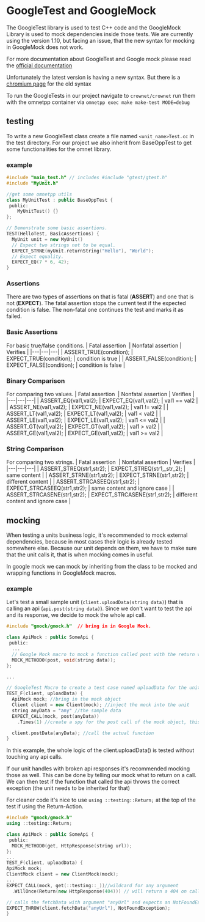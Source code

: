 # GoogleTest and GoogleMock

The GoogleTest library is used to test C++ code and the GoogleMock Library is used to mock dependencies inside those tests.
We are currently using the version 1.10, but facing an issue, that the new syntax for mocking in GoogleMock does not work.

For more documentation about GoogleTest and Google mock please read the [official documentation](https://github.com/google/googletest/tree/master/docs)

Unfortunately the latest version is having a new syntax. But there is a [chromium page](https://chromium.googlesource.com/external/github.com/google/googletest/+/refs/tags/release-1.8.0/googlemock/docs/ForDummies.md) for the old syntax

To run the GoogleTests in our project navigate to `crownet/crownet` run them with the omnetpp container via `omnetpp exec make make-test MODE=debug` 

## testing

To write a new GoogleTest class create a file named `<unit_name>Test.cc` in the test directory.
For our project we also inherit from BaseOppTest to get some functionalities for the omnet library.

### example

```c++
#include "main_test.h" // includes #include "gtest/gtest.h"
#include "MyUnit.h"

//get some omnetpp utils
class MyUnitTest : public BaseOppTest { 
 public:
    MyUnitTest() {}
};

// Demonstrate some basic assertions.
TEST(HelloTest, BasicAssertions) {
  MyUnit unit = new MyUnit()
  // Expect two strings not to be equal.
  EXPECT_STRNE(myUnit.returnString("Hello"), "World");
  // Expect equality.
  EXPECT_EQ(7 * 6, 42);
}
```

### Assertions

There are two types of assertions on that is fatal (<b>ASSERT</b>) and one that is not (<b>EXPECT</b>). The fatal assertion stops the current test if the expected condition is false. The non-fatal one continues the test and marks it as failed.

### Basic Assertions
For basic true/false conditions.
| Fatal assertion  | Nonfatal assertion | Verifies |
|---|---|---|
| ASSERT_TRUE(condition); | EXPECT_TRUE(condition); | condition is true |
| ASSERT_FALSE(condition); | EXPECT_FALSE(condition); | condition is false |

### Binary Comparison
For comparing two values.
| Fatal assertion  | Nonfatal assertion | Verifies |
|---|---|---|
| ASSERT_EQ(val1,val2); | EXPECT_EQ(val1,val2); | val1 == val2 |
| ASSERT_NE(val1,val2); | EXPECT_NE(val1,val2); | val1 != val2 |
| ASSERT_LT(val1,val2); | EXPECT_LT(val1,val2); | val1 < val2 |
| ASSERT_LE(val1,val2); | EXPECT_LE(val1,val2); | val1 <= val2 |
| ASSERT_GT(val1,val2); | EXPECT_GT(val1,val2); | val1 > val2 |
| ASSERT_GE(val1,val2); | EXPECT_GE(val1,val2); | val1 >= val2 |

### String Comparison
For comparing two strings.
| Fatal assertion  | Nonfatal assertion | Verifies |
|---|---|---|
| ASSERT_STREQ(str1,str2); | EXPECT_STREQ(str1,_str_2); | same content |
| ASSERT_STRNE(str1,str2); | EXPECT_STRNE(str1,str2); | different content |
| ASSERT_STRCASEEQ(str1,str2); | EXPECT_STRCASEEQ(str1,str2); | same content and ignore case |
| ASSERT_STRCASENE(str1,str2); | EXPECT_STRCASENE(str1,str2); | different content and ignore case |

## mocking

When testing a units business logic, it's recommended to mock external dependencies, because in most cases their logic is already tested somewhere else. Because our unit depends on them, we have to make sure that the unit calls it, that is when mocking comes in useful.

In google mock we can mock by inheriting from the class to be mocked and wrapping functions in GoogleMock macros.

### example

Let's test a small sample unit (`client.uploadData(string data)`) that is calling an api (`api.post(string data)`).
Since we don't want to test the api and its response, we decide to mock the whole api call.

```c++
#include "gmock/gmock.h"  // bring in in Google Mock.

class ApiMock : public SomeApi {
 public:
  ...
  // Google Mock macro to mock a function called post with the return value void and a string argument called data
  MOCK_METHOD0(post, void(string data));
};

...

// GoogleTest Macro to create a test case named uploadData for the unit called client 
TEST_F(client, uploadData) {
  ApiMock mock; //bring in the mock object
  Client client = new Client(mock); //inject the mock into the unit
  string anyData = "any" //the sample data
  EXPECT_CALL(mock, post(anyData))
    .Times(1) //create a spy for the post call of the mock object, this macros creates a spy that validates, that the post()-method of the mock will be called with the argument anyData

  client.postData(anyData); //call the actual function
}
```

In this example, the whole logic of the client.uploadData() is tested without touching any api calls.

If our unit handles with broken api responses it's recommended mocking those as well. This can be done by telling our mock what to return on a call. We can then test if the function that called the api throws the correct exception (the unit needs to be inherited for that)

For cleaner code it's nice to use `using ::testing::Return;` at the top of the test if using the Return-Action.
```c++
#include "gmock/gmock.h" 
using ::testing::Return;

class ApiMock : public SomeApi {
 public:
  MOCK_METHOD0(get, HttpResponse(string url));
};
...
TEST_F(client, uploadData) {
ApiMock mock;
ClientMock client = new ClientMock(mock);
...
EXPECT_CALL(mock, get(::testing::_))//wildcard for any argument
  .WillOnce(Return(new HttpResponse(404))) // will return a 404 on call

// calls the fetchData with argument "anyUrl" and expects an NotFoundException
EXPECT_THROW(client.fetchData("anyUrl"), NotFoundException);
}
```